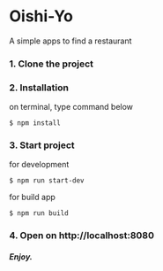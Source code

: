 # Oishi-Yo
A simple apps to find a restaurant


### 1. Clone the project

### 2. Installation
on terminal, type command below
```
$ npm install
```

### 3. Start project
for development
```
$ npm run start-dev
```
for build app
```
$ npm run build
```

### 4. Open on http://localhost:8080

##### Enjoy.
